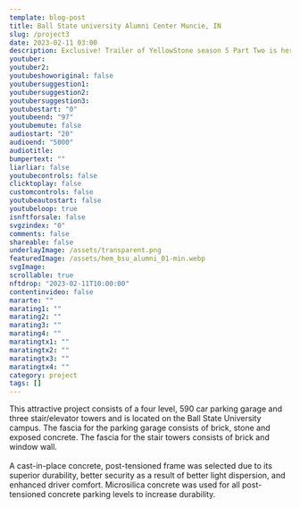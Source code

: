 ```yaml
---
template: blog-post
title: Ball State university Alumni Center Muncie, IN
slug: /project3
date: 2023-02-11 03:00
description: Exclusive! Trailer of YellowStone season 5 Part Two is here! There's more drama and action than any season before.
youtuber: 
youtuber2: 
youtubeshoworiginal: false
youtubersuggestion1: 
youtubersuggestion2: 
youtubersuggestion3: 
youtubestart: "0"
youtubeend: "97"
youtubemute: false
audiostart: "20"
audioend: "5000"
audiotitle: 
bumpertext: ""
liarliar: false
youtubecontrols: false
clicktoplay: false
customcontrols: false
youtubeautostart: false
youtubeloop: true
isnftforsale: false
svgzindex: "0"
comments: false
shareable: false
underlayImage: /assets/transparent.png
featuredImage: /assets/hem_bsu_alumni_01-min.webp
svgImage: 
scrollable: true
nftdrop: "2023-02-11T10:00:00"
contentinvideo: false
mararte: ""
marating1: ""
marating2: ""
marating3: ""
marating4: ""
maratingtx1: ""
maratingtx2: ""
maratingtx3: ""
maratingtx4: ""
category: project
tags: []
---
```

<!-- <div class="contentinside lake1" style=""> -->
<!-- <img class="" src="/assets/lakemouth.webp" width="100%" style=" z-index:-1; opacity:0;
animation: kariFilter 6s ease-in-out;
animation-delay: 4s;
animation-iteration-count:infinite;
" /> -->


<!-- <div class="bubble bubble-bottom-left" style="position:absolute; width:; top:30%; left:20vw; display:flex; justify-content:center;backdrop-filter: blur(6px);
animation: bubbleBop 9s ease-in;
animation-delay: 6s;
animation-direction: forwards;
animation-iteration-count:1;
opacity:0;
"><span style="font-size:120%; font-weight:bold;"><span style="font-size:160%; font-weight:bold;"></span></div>


<div class="bubble bubble-bottom-right" style="position:absolute; width:50vw; top:50%; right:20vw; display:block; justify-content:center; font-size:110%;backdrop-filter: blur(6px);
animation: bubbleBop1 10s ease-in;
animation-delay:8s;
animation-direction: forwards;
animation-iteration-count:1;
opacity:0;
"><span style="font-weight:bold;"></span></div>
</div> -->


<div class="contentbody" style="text-align:left !important; margin-top:0;">


This attractive project consists of a four level, 590 car parking garage and three stair/elevator towers and is located on the Ball State University campus. The fascia for the parking garage consists of brick, stone and exposed concrete. The fascia for the stair towers consists of brick and window wall.
<br /><br />
A cast-in-place concrete, post-tensioned frame was selected due to its superior durability, better security as a result of better light dispersion, and enhanced driver comfort. Microsilica concrete was used for all post-tensioned concrete parking levels to increase durability.

</div>